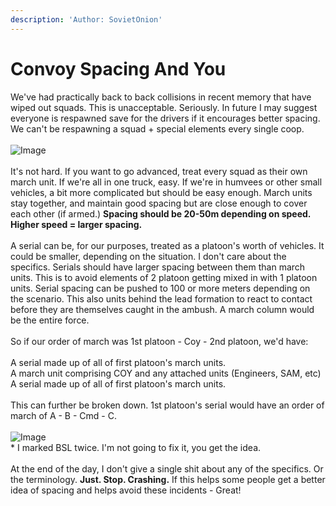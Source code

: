 ```yaml
---
description: 'Author: SovietOnion'
---
```


# Convoy Spacing And You

We've had practically back to back collisions in recent memory that have wiped out squads. This is unacceptable. Seriously. In future I may suggest everyone is respawned save for the drivers if it encourages better spacing. We can't be respawning a squad + special elements every single coop.\
\
![Image](http://www.globalsecurity.org/military/library/policy/army/fm/55-65/fig5-1.gif)\
\
It's not hard. If you want to go advanced, treat every squad as their own march unit. If we're all in one truck, easy. If we're in humvees or other small vehicles, a bit more complicated but should be easy enough. March units stay together, and maintain good spacing but are close enough to cover each other (if armed.) **Spacing should be 20-50m depending on speed. Higher speed = larger spacing.**\
\
A serial can be, for our purposes, treated as a platoon's worth of vehicles. It could be smaller, depending on the situation. I don't care about the specifics. Serials should have larger spacing between them than march units. This is to avoid elements of 2 platoon getting mixed in with 1 platoon units. Serial spacing can be pushed to 100 or more meters depending on the scenario. This also units behind the lead formation to react to contact before they are themselves caught in the ambush. A march column would be the entire force.\
\
So if our order of march was 1st platoon - Coy - 2nd platoon, we'd have:\
\
A serial made up of all of first platoon's march units.\
A march unit comprising COY and any attached units (Engineers, SAM, etc)\
A serial made up of all of first platoon's march units.\
\
This can further be broken down. 1st platoon's serial would have an order of march of A - B - Cmd - C.\
\
![Image](http://i.imgur.com/AGJEdJg.png)\
\* I marked BSL twice. I'm not going to fix it, you get the idea.\
\
At the end of the day, I don't give a single shit about any of the specifics. Or the terminology. **Just. Stop. Crashing.** If this helps some people get a better idea of spacing and helps avoid these incidents - Great!
